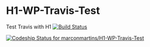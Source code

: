 H1-WP-Travis-Test
=================

Test Travis with H1
[![Build Status](https://travis-ci.org/marconmartins/H1-WP-Travis-Test.svg?branch=master)](https://travis-ci.org/marconmartins/H1-WP-Travis-Test)

[ ![Codeship Status for marconmartins/H1-WP-Travis-Test](https://codeship.io/projects/62b808e0-4630-0132-aa1e-06281aecf70d/status)](https://codeship.io/projects/45213)
